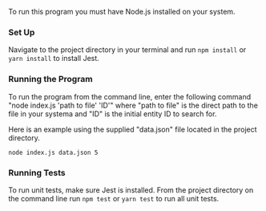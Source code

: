 To run this program you must have Node.js installed on your system.

### Set Up
Navigate to the project directory in your terminal and run `npm install` or `yarn install` to install Jest.


### Running the Program
To run the program from the command line, enter the following command "node index.js 'path to file' 'ID'" where "path to file" is the direct path to the file in your systema and "ID" is the initial entity ID to search for.

Here is an example using the supplied "data.json" file located in the project directory.

`node index.js data.json 5`

### Running Tests
To run unit tests, make sure Jest is installed. From the project directory on the command line run `npm test` or `yarn test` to run all unit tests.